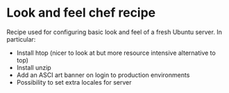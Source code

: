 # Look and feel chef recipe

Recipe used for configuring basic look and feel of a fresh Ubuntu
server. In particular:

- Install htop (nicer to look at but more resource intensive alternative
to top)
- Install unzip
- Add an ASCI art banner on login to production environments
- Possibility to set extra locales for server
